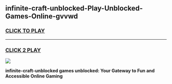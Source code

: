 
## infinite-craft-unblocked-Play-Unblocked-Games-Online-gvvwd
<h3>
<a href="https://premium76.site?title=infinite-craft-unblocked&ref=25A">CLICK TO PLAY</a></h3>
<hr>

<h3>
<a href="https://premium76.site?title=infinite-craft-unblocked&ref=25A">CLICK 2 PLAY</a>
  
</h3>

<a href="https://premium76.site?title=infinite-craft-unblocked&ref=25A"><img src="https://clearcache.store/games.png"></a>


**infinite-craft-unblocked games unblocked: Your Gateway to Fun and Accessible Online Gaming**
